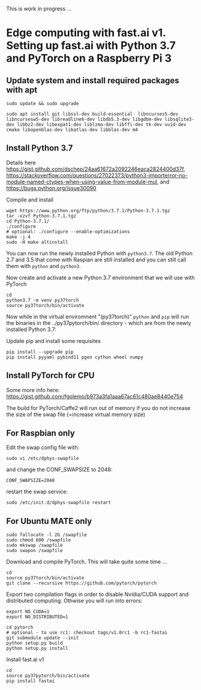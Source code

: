 This is work in progress ... 


# Edge computing with fast.ai v1. Setting up fast.ai with Python 3.7 and PyTorch on a Raspberry Pi 3


## Update system and install required packages with apt
```
sudo update && sudo upgrade

sudo apt install git libssl-dev build-essential  libncurses5-dev libncursesw5-dev libreadline6-dev libdb5.3-dev libgdbm-dev libsqlite3-dev libbz2-dev libexpat1-dev liblzma-dev libffi-dev tk-dev uuid-dev cmake libopenblas-dev libatlas-dev libblas-dev m4
```

## Install Python 3.7 
Details here https://gist.github.com/dschep/24aa61672a2092246eaca2824400d37f, https://stackoverflow.com/questions/27022373/python3-importerror-no-module-named-ctypes-when-using-value-from-module-mul, and https://bugs.python.org/issue30090

Compile and install 
```
wget https://www.python.org/ftp/python/3.7.1/Python-3.7.1.tgz
tar -xzvf Python-3.7.1.tgz
cd Python-3.7.1/
./configure
# optional: ./configure --enable-optimizations
make -j 4
sudo -H make altinstall
```
You can now run the newly installed Python with ```python3.7```. The old Python 2.7 and 3.5 that come with Raspian are still installed and you can still call them with ```python``` and ```python3```.

Now create and activate a new Python 3.7 environment that we will use with PyTorch 
```
cd
python3.7 -m venv py37torch
source py37torch/bin/activate
```
Now while in the virtual enviromnent "(py37torch)" ```python``` and ```pip``` will run the binaries in the  ../py37pytorch/bin/ directory - which are from the newly installed Python 3.7: 

Update pip and install some requisites 
```
pip install --upgrade pip
pip install pyyaml pybind11 pgen cython wheel numpy
```

## Install PyTorch for CPU

Some more info here: https://gist.github.com/fgolemo/b973a3fa1aaa67ac61c480ae8440e754

The build for PyTorch/Caffe2 will run out of memory if you do not increase the size of the swap file (=increase virtual memory size)

## For Raspbian only
Edit the swap config file with:
```
sudo vi /etc/dphys-swapfile
```
and change the CONF_SWAPSIZE to 2048:
```
CONF_SWAPSIZE=2048
``` 
restart the swap service:
```
sudo /etc/init.d/dphys-swapfile restart
```

## For Ubuntu MATE only
```
sudo fallocate -l 2G /swapfile
sudo chmod 600 /swapfile
sudo mkswap /swapfile
sudo swapon /swapfile
```


Download and compile PyTorch. This will take quite some time ...
```
cd
source py37torch/bin/activate
git clone --recursive https://github.com/pytorch/pytorch
```

Export two compilation flags in order to disable Nvidia/CUDA support and distributed computing. Othwise you will run into errors:
```
export NO_CUDA=1
export NO_DISTRIBUTED=1

cd pytorch
# optional - to use rc1: checkout tags/v1.0rc1 -b rc1-fastai
git submodule update --init
python setup.py build
python setup.py install
```

Install fast.ai v1
```
cd
source py37pytorch/bin/activate
pip install fastai
```
